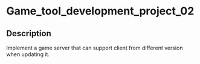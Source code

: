 # Game_tool_development_project_02

## Description
Implement a game server that can support client from different version when updating it.
